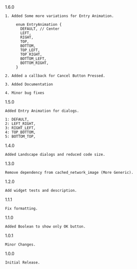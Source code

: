 1.6.0

    1. Added Some more variations for Entry Animation.
    
         enum EntryAnimation {
           DEFAULT, // Center
           LEFT,
           RIGHT,
           TOP,
           BOTTOM,
           TOP_LEFT,
           TOP_RIGHT,
           BOTTOM_LEFT,
           BOTTOM_RIGHT,
         }
    
    2. Added a callback for Cancel Button Pressed.
    
    3. Added Documentation
    
    4. Minor bug fixes

1.5.0

    Added Entry Animation for dialogs.
    
    1: DEFAULT,
    2: LEFT_RIGHT,
    3: RIGHT_LEFT,
    4: TOP_BOTTOM,
    5: BOTTOM_TOP,

1.4.0

    Added Landscape dialogs and reduced code size.
    
1.3.0
    
    Remove dependency from cached_network_image (More Generic).

1.2.0

    Add widget tests and description.

1.1.1

    Fix formatting.

1.1.0

    Added Boolean to show only OK button.

1.0.1

    Minor Changes.

1.0.0

    Initial Release.
